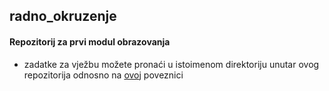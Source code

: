 ## radno_okruzenje
#### Repozitorij za prvi modul obrazovanja

- zadatke za vježbu možete pronaći u istoimenom direktoriju unutar ovog repozitorija odnosno na [ovoj](https://github.com/adobrini-algebra/radno_okruzenje/tree/master/zadaci_za_vjezbu) poveznici

